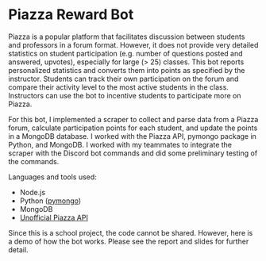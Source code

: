 # Piazza Reward Bot

Piazza is a popular platform that facilitates discussion between students and professors in a forum format. However, it does not provide very detailed statistics on student participation (e.g. number of questions posted and answered, upvotes), especially for large (> 25) classes. This bot reports personalized statistics and converts them into points as specified by the instructor. Students can track their own participation on the forum and compare their activity level to the most active students in the class. Instructors can use the bot to incentive students to participate more on Piazza.

For this bot, I implemented a scraper to collect and parse data from a Piazza forum, calculate participation points for each student, and update the points in a MongoDB database. I worked with the Piazza API, pymongo package in Python, and MongoDB. I worked with my teammates to integrate the scraper with the Discord bot commands and did some preliminary testing of the commands.

Languages and tools used:
* Node.js
* Python ([pymongo](https://pypi.org/project/pymongo))
* MongoDB
* [Unofficial Piazza API](https://github.com/hfaran/piazza-api)

Since this is a school project, the code cannot be shared. However, here is a demo of how the bot works. Please see the report and slides for further detail.
